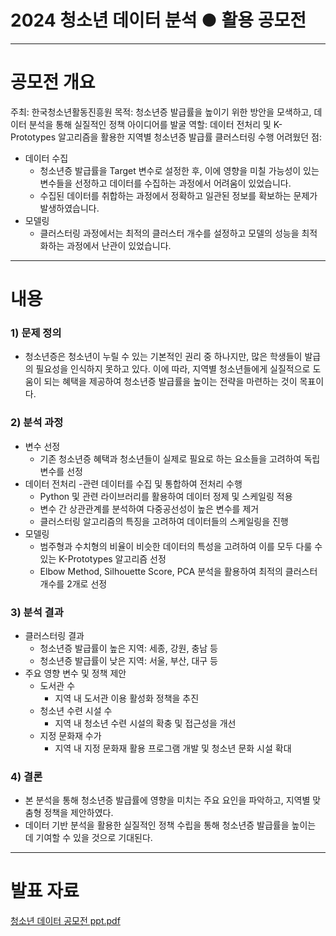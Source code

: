 # 2024 청소년 데이터 분석 ● 활용 공모전
---------------------

# 공모전 개요
주최: 한국청소년활동진흥원
목적: 청소년증 발급률을 높이기 위한 방안을 모색하고, 데이터 분석을 통해 실질적인 정책 아이디어를 발굴
역할: 데이터 전처리 및 K-Prototypes 알고리즘을 활용한 지역별 청소년증 발급률 클러스터링 수행
어려웠던 점: 
- 데이터 수집
  - 청소년증 발급률을 Target 변수로 설정한 후, 이에 영향을 미칠 가능성이 있는 변수들을 선정하고 데이터를 수집하는 과정에서 어려움이 있었습니다.
  - 수집된 데이터를 취합하는 과정에서 정확하고 일관된 정보를 확보하는 문제가 발생하였습니다.
- 모델링
  - 클러스터링 과정에서는 최적의 클러스터 개수를 설정하고 모델의 성능을 최적화하는 과정에서 난관이 있었습니다.
-------------------------------

# 내용
### 1) 문제 정의
- 청소년증은 청소년이 누릴 수 있는 기본적인 권리 중 하나지만, 많은 학생들이 발급의 필요성을 인식하지 못하고 있다. 이에 따라, 지역별 청소년들에게 실질적으로 도움이 되는 혜택을 제공하여 청소년증 발급률을 높이는 전략을 마련하는 것이 목표이다.
  
### 2) 분석 과정
- 변수 선정
  - 기존 청소년증 혜택과 청소년들이 실제로 필요로 하는 요소들을 고려하여 독립 변수를 선정
- 데이터 전처리
  -관련 데이터를 수집 및 통합하여 전처리 수행
  - Python 및 관련 라이브러리를 활용하여 데이터 정제 및 스케일링 적용
  - 변수 간 상관관계를 분석하여 다중공선성이 높은 변수를 제거
  - 클러스터링 알고리즘의 특징을 고려하여 데이터들의 스케일링을 진행
- 모델링
  - 범주형과 수치형의 비율이 비슷한 데이터의 특성을 고려하여 이를 모두 다룰 수 있는 K-Prototypes 알고리즘 선정
  - Elbow Method, Silhouette Score, PCA 분석을 활용하여 최적의 클러스터 개수를 2개로 선정
### 3) 분석 결과
- 클러스터링 결과
  - 청소년증 발급률이 높은 지역: 세종, 강원, 충남 등
  - 청소년증 발급률이 낮은 지역: 서울, 부산, 대구 등
- 주요 영향 변수 및 정책 제안
  - 도서관 수
    - 지역 내 도서관 이용 활성화 정책을 추진  
  - 청소년 수련 시설 수
    - 지역 내 청소년 수련 시설의 확충 및 접근성을 개선
  - 지정 문화재 수가
    - 지역 내 지정 문화재 활용 프로그램 개발 및 청소년 문화 시설 확대
### 4) 결론
- 본 분석을 통해 청소년증 발급률에 영향을 미치는 주요 요인을 파악하고, 지역별 맞춤형 정책을 제안하였다.
- 데이터 기반 분석을 활용한 실질적인 정책 수립을 통해 청소년증 발급률을 높이는 데 기여할 수 있을 것으로 기대된다.
-------------------------------

# 발표 자료
[청소년 데이터 공모전 ppt.pdf](https://github.com/user-attachments/files/19305495/ppt.pdf)

